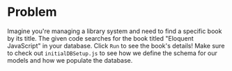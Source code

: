 # Problem
Imagine you're managing a library system and need to find a specific book by its title. The given code searches for the book titled "Eloquent JavaScript" in your database. Click `Run` to see the book's details! Make sure to check out `initialDBSetup.js` to see how we define the schema for our models and how we populate the database.
